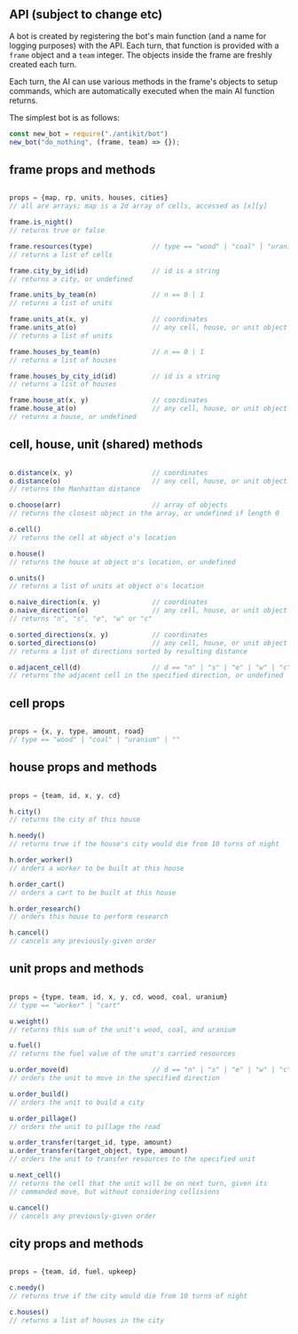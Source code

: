 ## API (subject to change etc)

A bot is created by registering the bot's main function (and a name for logging purposes) with the API. Each turn, that function is provided with a `frame` object and a `team` integer. The objects inside the frame are freshly created each turn.

Each turn, the AI can use various methods in the frame's objects to setup commands, which are automatically executed when the main AI function returns.

The simplest bot is as follows:

```javascript
const new_bot = require("./antikit/bot")
new_bot("do_nothing", (frame, team) => {});
```

## frame props and methods

```javascript

props = {map, rp, units, houses, cities}
// all are arrays; map is a 2d array of cells, accessed as [x][y]

frame.is_night()
// returns true or false

frame.resources(type)               // type == "wood" | "coal" | "uranium" | ""
// returns a list of cells

frame.city_by_id(id)                // id is a string
// returns a city, or undefined

frame.units_by_team(n)              // n == 0 | 1
// returns a list of units

frame.units_at(x, y)                // coordinates
frame.units_at(o)                   // any cell, house, or unit object
// returns a list of units

frame.houses_by_team(n)             // n == 0 | 1
// returns a list of houses

frame.houses_by_city_id(id)         // id is a string
// returns a list of houses

frame.house_at(x, y)                // coordinates
frame.house_at(o)                   // any cell, house, or unit object
// returns a house, or undefined

```

## cell, house, unit (shared) methods

```javascript

o.distance(x, y)                    // coordinates
o.distance(o)                       // any cell, house, or unit object
// returns the Manhattan distance

o.choose(arr)                       // array of objects
// returns the closest object in the array, or undefined if length 0

o.cell()
// returns the cell at object o's location

o.house()
// returns the house at object o's location, or undefined

o.units()
// returns a list of units at object o's location

o.naive_direction(x, y)             // coordinates
o.naive_direction(o)                // any cell, house, or unit object
// returns "n", "s", "e", "w" or "c"

o.sorted_directions(x, y)           // coordinates
o.sorted_directions(o)              // any cell, house, or unit object
// returns a list of directions sorted by resulting distance

o.adjacent_cell(d)                  // d == "n" | "s" | "e" | "w" | "c"
// returns the adjacent cell in the specified direction, or undefined

```

## cell props

```javascript

props = {x, y, type, amount, road}
// type == "wood" | "coal" | "uranium" | ""

```

## house props and methods

```javascript

props = {team, id, x, y, cd}

h.city()
// returns the city of this house

h.needy()
// returns true if the house's city would die from 10 turns of night

h.order_worker()
// orders a worker to be built at this house

h.order_cart()
// orders a cart to be built at this house

h.order_research()
// orders this house to perform research

h.cancel()
// cancels any previously-given order

```

## unit props and methods

```javascript

props = {type, team, id, x, y, cd, wood, coal, uranium}
// type == "worker" | "cart"

u.weight()
// returns this sum of the unit's wood, coal, and uranium

u.fuel()
// returns the fuel value of the unit's carried resources

u.order_move(d)                     // d == "n" | "s" | "e" | "w" | "c"
// orders the unit to move in the specified direction

u.order_build()
// orders the unit to build a city

u.order_pillage()
// orders the unit to pillage the road

u.order_transfer(target_id, type, amount)
u.order_transfer(target_object, type, amount)
// orders the unit to transfer resources to the specified unit

u.next_cell()
// returns the cell that the unit will be on next turn, given its
// commanded move, but without considering collisions

u.cancel()
// cancels any previously-given order

```

## city props and methods

```javascript

props = {team, id, fuel, upkeep}

c.needy()
// returns true if the city would die from 10 turns of night

c.houses()
// returns a list of houses in the city

```
